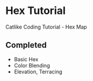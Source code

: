 # Hex Tutorial

Catlike Coding Tutorial - Hex Map

## Completed
 - Basic Hex
 - Color Blending
 - Elevation, Terracing
